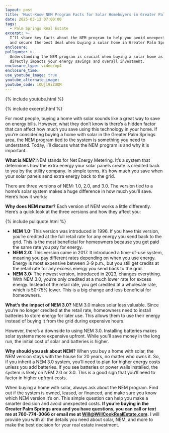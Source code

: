 ```yaml
---
layout: post
title: 'Must-Know NEM Program Facts for Solar Homebuyers in Greater Palm Springs '
date: 2025-03-12 07:00:00
tags:
  - Palm Springs Real Estate
excerpt: >-
  I’ll share key facts about the NEM program to help you avoid unexpected costs
  and secure the best deal when buying a solar home in Greater Palm Springs.
enclosure:
pullquote: >-
  Understanding the NEM program is crucial when buying a solar home as it
  directly impacts your energy savings and overall investment.
enclosure_type: video/mp4
enclosure_time:
use_youtube_image: true
youtube_alternate_image:
youtube_code: iOUji9iZUQM
---
```

{% include youtube.html %}

{% include excerpt.html %}

For most people, buying a home with solar sounds like a great way to save on energy bills. However, what they don’t know is there’s a hidden factor that can affect how much you save using this technology in your home. If you’re considering buying a home with solar in the Greater Palm Springs area, the NEM program tied to the system is something you need to understand. Today, I’ll discuss what the NEM program is and why it is important.

**What is NEM?** NEM stands for Net Energy Metering. It’s a system that determines how the extra energy your solar panels create is credited back to you by the utility company. In simple terms, it’s how much you save when your solar panels send extra energy back to the grid.

There are three versions of NEM: 1.0, 2.0, and 3.0. The version tied to a home’s solar system makes a huge difference in how much you’ll save. Here’s how it works:

**Why does NEM matter?** Each version of NEM works a little differently. Here’s a quick look at the three versions and how they affect you:

{% include pullquote.html %}

* **NEM 1.0:** This version was introduced in 1996. If you have this version, you’re credited at the full retail rate for any energy you send back to the grid. This is the most beneficial for homeowners because you get paid the same rate you pay for energy.
* **NEM 2.0:** This version came in 2017. It introduced a time-of-use system, meaning you pay different rates depending on when you use energy. Energy is most expensive between 3-9 p.m., but you still get credits at the retail rate for any excess energy you send back to the grid.
* **NEM 3.0:** The newest version, introduced in 2023, changes everything. With NEM 3.0, you’re only credited at a much lower rate for excess energy. Instead of the retail rate, you get credited at a wholesale rate, which is 50-75% lower. This is a big change and less beneficial for homeowners.

**What’s the impact of NEM 3.0?** NEM 3.0 makes solar less valuable. Since you’re no longer credited at the retail rate, homeowners need to install batteries to store energy for later use. This allows them to use their energy instead of buying it from the grid during expensive hours.

However, there’s a downside to using NEM 3.0. Installing batteries makes solar systems more expensive upfront. While you’ll save money in the long run, the initial cost of solar and batteries is higher.

**Why should you ask about NEM?** When you buy a home with solar, the NEM version stays with the house for 20 years, no matter who owns it. So, if you inherit a NEM 3.0 system, you’ll need to plan for higher energy costs unless you add batteries. If you see batteries or power walls installed, the system is likely on NEM 2.0 or 3.0. This is a good sign that you’ll need to factor in higher upfront costs.

When buying a home with solar, always ask about the NEM program. Find out if the system is owned, leased, or financed, and make sure you know which NEM version it’s on. This simple question can help you make a smarter decision and avoid unexpected costs. **If you’re buying in the Greater Palm Springs area and you have questions, you can call or text me at 760-774-3066 or email me at Will@WillCookRealEstate.com.** I will provide you with all the details you need about solar, NEM, and more to make the best decision for your real estate investment.